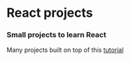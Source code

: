 # React projects
### Small projects to learn React


Many projects built on top of this [tutorial](https://github.com/john-smilga/react-projects)

